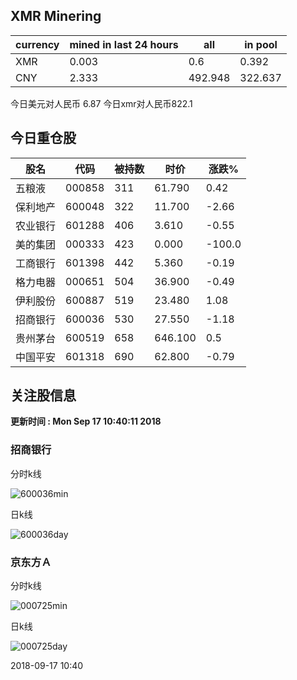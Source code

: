 ## XMR Minering

|currency|mined in last 24 hours|all|in pool|
|---|---|---|---|
|XMR|0.003|0.6|0.392|
|CNY|2.333|492.948|322.637|

今日美元对人民币 6.87	今日xmr对人民币822.1


## 今日重仓股 

|股名|代码|被持数|时价|涨跌%|
|---|---|---|---|---|
|五粮液|000858|311|61.790|0.42|
|保利地产|600048|322|11.700|-2.66|
|农业银行|601288|406|3.610|-0.55|
|美的集团|000333|423|0.000|-100.0|
|工商银行|601398|442|5.360|-0.19|
|格力电器|000651|504|36.900|-0.49|
|伊利股份|600887|519|23.480|1.08|
|招商银行|600036|530|27.550|-1.18|
|贵州茅台|600519|658|646.100|0.5|
|中国平安|601318|690|62.800|-0.79|

## 关注股信息
**更新时间 : Mon Sep 17 10:40:11 2018**
### 招商银行 
分时k线

![600036min](http://image.sinajs.cn/newchart/min/n/sh600036.gif)

日k线

![600036day](http://image.sinajs.cn/newchart/daily/n/sh600036.gif)

### 京东方Ａ 
分时k线

![000725min](http://image.sinajs.cn/newchart/min/n/sz000725.gif)

日k线

![000725day](http://image.sinajs.cn/newchart/daily/n/sz000725.gif)

2018-09-17 10:40